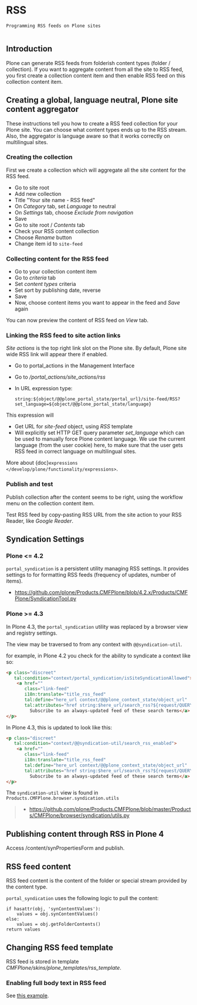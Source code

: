 # RSS

```{admonition} Description
Programming RSS feeds on Plone sites
```

```{contents} local
```

## Introduction

Plone can generate RSS feeds from folderish content types (folder / collection).
If you want to aggregate content from all the site to RSS feed, you first create
a collection content item and then enable RSS feed on this collection content item.

## Creating a global, language neutral, Plone site content aggregator

These instructions tell you how to create a RSS feed collection for your Plone site.
You can choose what content types ends up to the RSS stream. Also,
the aggregator is language aware so that it works correctly on multilingual sites.

### Creating the collection

First we create a collection which will aggregate all the site content
for the RSS feed.

- Go to site root
- Add new collection
- Title "Your site name - RSS feed"
- On *Category* tab, set *Language* to neutral
- On *Settings* tab, choose *Exclude from navigation*
- Save
- Go to site root / *Contents* tab
- Check your RSS content collection
- Choose *Rename* button
- Change item id to `site-feed`

### Collecting content for the RSS feed

- Go to your collection content item
- Go to *criteria* tab
- Set *content types* criteria
- Set sort by publishing date, reverse
- Save
- Now, choose content items you want to appear in the feed and *Save* again

You can now preview the content of RSS feed
on *View* tab.

### Linking the RSS feed to site action links

*Site actions* is the top right link slot on the Plone site.
By default, Plone site wide RSS link will appear there if enabled.

- Go to portal_actions in the Management Interface

- Go to */portal_actions/site_actions/rss*

- In URL expression type:

  ```
  string:${object/@@plone_portal_state/portal_url}/site-feed/RSS?set_language=${object/@@plone_portal_state/language}
  ```

This expression will

- Get URL for *site-feed* object, using *RSS* template
- Will explicitly set HTTP GET query parameter *set_language* which can be used to manually
  force Plone content language. We use the current language (from the user cookie) here,
  to make sure that the user gets RSS feed in correct language on multilingual sites.

More about {doc}`expressions </develop/plone/functionality/expressions>`.

### Publish and test

Publish collection after the content seems to be right, using the workflow
menu on the collection content item.

Test RSS feed by copy-pasting RSS URL from the site action to your RSS Reader, like
*Google Reader*.

## Syndication Settings

### Plone \<= 4.2

`portal_syndication` is a persistent utility  managing RSS settings.
It provides settings to for formatting RSS feeds (frequency of updates, number of items).

- <https://github.com/plone/Products.CMFPlone/blob/4.2.x/Products/CMFPlone/SyndicationTool.py>

### Plone >= 4.3

In Plone 4.3, the `portal_syndication` utility was replaced by a browser view and registry settings.

The view may be traversed to from any context with `@@syndication-util`.

for example, in Plone 4.2 you check for the ability to syndicate a context like so:

```html
<p class="discreet"
   tal:condition="context/portal_syndication/isSiteSyndicationAllowed">
    <a href=""
       class="link-feed"
       i18n:translate="title_rss_feed"
       tal:define="here_url context/@@plone_context_state/object_url"
       tal:attributes="href string:$here_url/search_rss?${request/QUERY_STRING}">
         Subscribe to an always-updated feed of these search terms</a>
</p>
```

In Plone 4.3, this is updated to look like this:

```html
<p class="discreet"
   tal:condition="context/@@syndication-util/search_rss_enabled">
    <a href=""
       class="link-feed"
       i18n:translate="title_rss_feed"
       tal:define="here_url context/@@plone_context_state/object_url"
       tal:attributes="href string:$here_url/search_rss?${request/QUERY_STRING}">
         Subscribe to an always-updated feed of these search terms</a>
</p>
```

The `syndication-util` view is found in `Products.CMFPlone.browser.syndication.utils`

> - <https://github.com/plone/Products.CMFPlone/blob/master/Products/CMFPlone/browser/syndication/utils.py>

## Publishing content through RSS in Plone 4

Access /content/synPropertiesForm and publish.

## RSS feed content

RSS feed content is the content of the folder or special stream provided by
the content type.

`portal_syndication` uses the following logic to pull the content:

```
if hasattr(obj, 'synContentValues'):
    values = obj.synContentValues()
else:
    values = obj.getFolderContents()
return values
```

## Changing RSS feed template

RSS feed is stored in template *CMFPlone/skins/plone_templates/rss_template*.

### Enabling full body text in RSS feed

See [this example](http://rudd-o.com/en/linux-and-free-software/a-hack-to-enable-full-text-feeds-in-plone).
